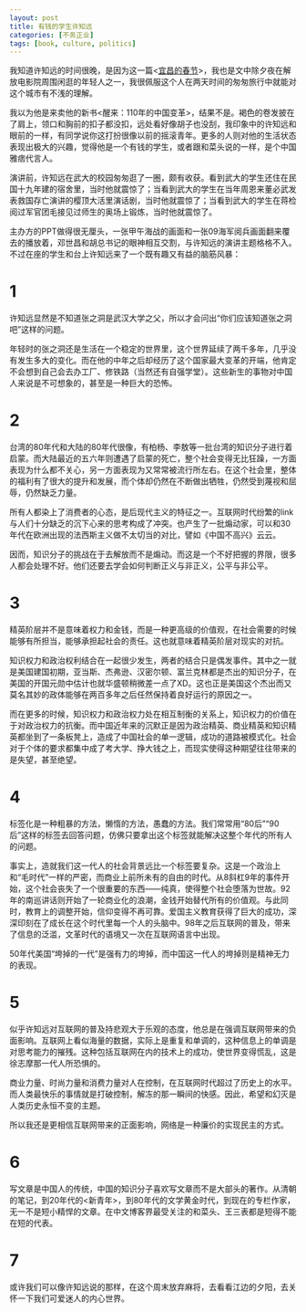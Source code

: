 ```yaml
---
layout: post
title: 有钱的学生许知远
categories: [不务正业]
tags: [book, culture, politics]
---
```


我知道许知远的时间很晚，是因为这一篇<[宜昌的春节](http://www.ftchinese.com/story/001017409)>，我也是文中除夕夜在解放电影院周围闲逛的年轻人之一，我很佩服这个人在两天时间的匆匆旅行中就能对这个城市有不浅的理解。

我以为他是来卖他的新书<醒来：110年的中国变革>，结果不是。褐色的卷发披在了肩上，领口和胸前的扣子都没扣，远处看好像胡子也没刮，我印象中的许知远和眼前的一样，有同学说你这打扮很像以前的摇滚青年。更多的人则对他的生活状态表现出极大的兴趣，觉得他是一个有钱的学生，或者跟和菜头说的一样，是个中国雅痞代言人。

演讲前，许知远在武大的校园匆匆逛了一圈，颇有收获。看到武大的学生还住在民国十九年建的宿舍里，当时他就震惊了；当看到武大的学生在当年周恩来董必武发表救国存亡演讲的樱顶大活里演话剧，当时他就震惊了；当看到武大的学生在蒋检阅过军官团毛接见过师生的奥场上锻炼，当时他就震惊了。

主办方的PPT做得很无厘头，一张甲午海战的画面和一张09海军阅兵画面翻来覆去的播放着，邓世昌和胡总书记的眼神相互交割，与许知远的演讲主题格格不入。不过在座的学生和台上许知远来了一个既有趣又有益的脑筋风暴：

# 1

许知远显然是不知道张之洞是武汉大学之父，所以才会问出“你们应该知道张之洞吧”这样的问题。

年轻时的张之洞还是生活在一个稳定的世界里，这个世界延续了两千多年，几乎没有发生多大的变化。而在他的中年之后却经历了这个国家最大变革的开端，他肯定不会想到自己会去办工厂、修铁路（当然还有自强学堂）。这些新生的事物对中国人来说是不可想象的，甚至是一种巨大的恐怖。

# 2

台湾的80年代和大陆的80年代很像，有柏杨、李敖等一批台湾的知识分子进行着启蒙。而大陆最近的五六年则遭遇了启蒙的死亡，整个社会变得无比狂躁，一方面表现为什么都不关心，另一方面表现为又常常被流行所左右。在这个社会里，整体的福利有了很大的提升和发展，而个体却仍然在不断做出牺牲，仍然受到蔑视和屈辱，仍然缺乏力量。


所有人都染上了消费者的心态，是后现代主义的特征之一。互联网时代纷繁的link与人们十分缺乏的沉下心来的思考构成了冲突。也产生了一批煽动家，可以和30年代在欧洲出现的法西斯主义做不太切当的对比，譬如《中国不高兴》云云。

因而，知识分子的挑战在于去解放而不是煽动。而这是一个不好把握的界限，很多人都会处理不好。他们还要去学会如何判断正义与非正义，公平与非公平。

# 3

精英阶层并不是意味着权力和金钱，而是一种更高级的价值观，在社会需要的时候能够有所担当，能够承担起社会的责任。这也就意味着精英阶层对现实的对抗。

知识权力和政治权利结合在一起很少发生，两者的结合只是偶发事件。其中之一就是美国建国初期，亚当斯、杰弗逊、汉密尔顿、富兰克林都是杰出的知识分子，在美国的开国元勋中估计也就华盛顿稍微差一点了XD。这也正是美国这个杰出而又莫名其妙的政体能够在两百多年之后任然保持着良好运行的原因之一。

而在更多的时候，知识权力和政治权力处在相互制衡的关系上，知识权力的价值在于对政治权力的抗衡。而中国近年来的沉默正是因为政治精英、商业精英和知识精英都坐到了一条板凳上，造成了中国社会的单一逻辑，成功的道路被模式化。社会对于个体的要求都集中成了考大学、挣大钱之上，而现实使得这种期望往往带来的是失望，甚至绝望。

# 4

标签化是一种粗暴的方法，懒惰的方法，愚蠢的方法。我们常常用“80后”“90后”这样的标签去回答问题，仿佛只要拿出这个标签就能解决这整个年代的所有人的问题。

事实上，造就我们这一代人的社会背景远比一个标签要复杂。这是一个政治上和“毛时代”一样的严密，而商业上前所未有的自由的时代。从8斜杠9年的事件开始，这个社会丧失了一个很重要的东西——纯真，使得整个社会堕落为世故。92年的南巡讲话则开始了一轮商业化的浪潮，金钱开始替代所有的价值观。与此同时，教育上的调整开始，信仰变得不再可靠。爱国主义教育获得了巨大的成功，深深印刻在了成长在这个时代里每一个人的头脑中。98年之后互联网的普及，带来了信息的泛滥，文革时代的语境又一次在互联网语言中出现。

50年代美国“垮掉的一代”是强有力的垮掉，而中国这一代人的垮掉则是精神无力的表现。

# 5

似乎许知远对互联网的普及持悲观大于乐观的态度，他总是在强调互联网带来的负面影响。互联网上看似海量的数据，实际上是重复和单调的，这种信息上的单调是对思考能力的摧残。这种包括互联网在内的技术上的成功，使世界变得慌乱，这是徐志摩那一代人所恐惧的。

商业力量、时尚力量和消费力量对人在控制，在互联网时代超过了历史上的水平。而人类最快乐的事情就是打破控制，解冻的那一瞬间的快感。因此，希望和幻灭是人类历史永恒不变的主题。

所以我还是更相信互联网带来的正面影响，网络是一种廉价的实现民主的方式。

# 6

写文章是中国人的传统，中国的知识分子喜欢写文章而不是大部头的著作。从清朝的笔记，到20年代的<新青年>，到80年代的文学黄金时代，到现在的专栏作家，无一不是短小精悍的文章。在中文博客界最受关注的和菜头、王三表都是短得不能在短的代表。

# 7

或许我们可以像许知远说的那样，在这个周末放弃麻将，去看看江边的夕阳，去关怀一下我们可爱迷人的内心世界。
